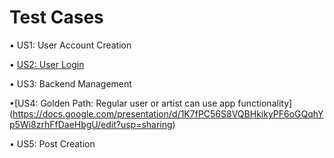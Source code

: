 # Test Cases

•<link to template slide> US1: User Account Creation

• [US2: User Login](https://docs.google.com/presentation/d/1yLvg2qkUb43ItoxmNf_4VPfgJjtEmov82dFa7KHwtr4/edit?usp=sharing)

•<link to template slide> US3: Backend Management

•[US4: Golden Path: Regular user or artist can use app functionality] (https://docs.google.com/presentation/d/1K7fPC56S8VQBHkikyPF6oGQqhYp5Wi8zrhFfDaeHbgU/edit?usp=sharing)

•<link to template slide> US5: Post Creation
